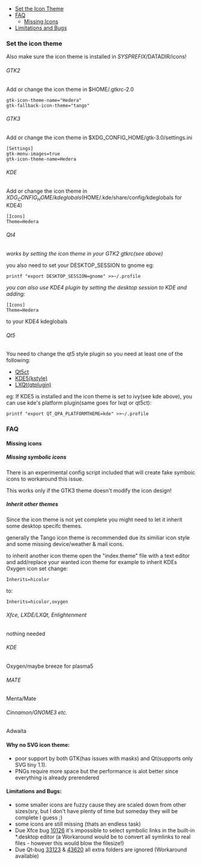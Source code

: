 * [Set the Icon Theme](#set-the-icon-theme)
* [FAQ](#faq)
	* [Missing Icons](#missing-icons)
* [Limitations and Bugs](#limitations-and-bugs)

### Set the icon theme

Also make sure the icon theme is installed in $SYSPREFIX/$DATADIR/icons!

###### GTK2

Add or change the icon theme in $HOME/.gtkrc-2.0

```
gtk-icon-theme-name="Hedera"
gtk-fallback-icon-theme="tango"
```

###### GTK3

Add or change the icon theme in $XDG_CONFIG_HOME/gtk-3.0/settings.ini

```
[Settings]
gtk-menu-images=true
gtk-icon-theme-name=Hedera
```

###### KDE

Add or change the icon theme in $XDG_CONFIG_HOME/kdeglobals($HOME/.kde/share/config/kdeglobals for KDE4)

```
[Icons]
Theme=Hedera
```

###### Qt4

_works by setting the icon theme in your GTK2 gtkrc(see above)_

you also need to set your DESKTOP_SESSION to gnome eg:

```
printf "export DESKTOP_SESSION=gnome" >>~/.profile
```

_you can also use KDE4 plugin by setting the desktop session to KDE and adding:_


```
[Icons]
Theme=Hedera
```
to your KDE4 kdeglobals

###### Qt5

You need to change the qt5 style plugin so you need at least one of the following:

* [Qt5ct](http://sourceforge.net/projects/qt5ct)
* [KDE5(kstyle)](https://www.kde.org/)
* [LXQt(qtplugin)](http://lxqt.org/)

eg: If KDE5 is installed and the icon theme is set to ivy(see kde above), you can use kde's platform plugin(same goes for lxqt or qt5ct):

```
printf "export QT_QPA_PLATFORMTHEME=kde" >>~/.profile
```

### FAQ

#### Missing icons

##### Missing symbolic icons

There is an experimental config script included that will create fake symboic icons to workaround this issue.

This works only if the GTK3 theme doesn't modify the icon design!

##### Inherit other themes

Since the icon theme is not yet complete you might need to let it inherit some desktop specifc themes.

generally the Tango icon theme is recommended due its similiar icon style and some missing device/weather & mail icons.

to inherit another icon theme open the "index.theme" file with a text editor and add/replace your wanted icon theme for example to inherit KDEs Oxygen icon set change:

```
Inherits=hicolor
```

to:

```
Inherits=hicolor,oxygen
```
###### Xfce, LXDE/LXQt, Enlightenment

nothing needed

###### KDE

Oxygen/maybe breeze for plasma5

###### MATE

Menta/Mate

###### Cinnamon/GNOME3 etc.

Adwaita

#### Why no SVG icon theme:

* poor support by both GTK(has issues with masks) and Qt(supports only SVG tiny 1.1).
* PNGs require more space but the performance is alot better since everything is already prerendered

#### Limitations and Bugs:

* some smaller icons are fuzzy cause they are scaled down from other sizes(sry, but I don't have plenty of time but someday they will be complete I guess ;)
* some icons are still missing (thats an endless task) 
* Due Xfce bug [10126](https://bugzilla.xfce.org/show_bug.cgi?id=10126) it's impossible to select symbolic links in the built-in *.desktop editor (a Workaround would be to convert all symlinks to real files - however this would blow the filesize!)
* Due Qt-bug [33123](https://bugreports.qt.io/browse/QTBUG-33123) & [43620](https://bugreports.qt.io/browse/QTBUG-43620) all extra folders are ignored (Workaround available)
